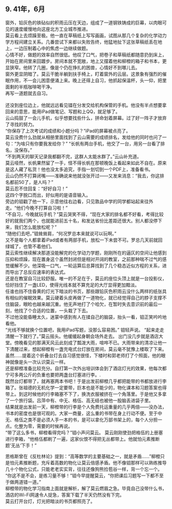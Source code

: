 ## 9. 41年，6月  
   窗外，铅灰色的铁砧似的积雨云压在天边，组成了一道钢铁铸成的巨幕，以肉眼可见的速度缓慢地向这座北方工业城市推进。  
	莫云看上去烦躁至极。他一直在草稿纸上写写画画，试图从那几个复杂的化学动力学方程间建立关系。几番尝试下来都以失败告终，他猛地扯下这张草稿纸丢在地上，一边压制着心中的焦虑一边继续做题。    
	心情不好，做题的效率自然很低。他叹了口气，把卷子和草稿纸都随意扔到床上，开始在房间里来回踱步。房间本就不宽敞，地上又摆着他和柳橙的箱子和书本，更显狭窄。他转了几圈，像是个仍在挣扎的困兽，心情好不到哪儿去。  
	窗外更显阴暗了。莫云干脆半躺到扶手椅上，盯着窗外的云层。这景象有强烈的催眠作用，不一会儿困意便涌上来。晚上还得上自习，他抓起保温杯，头一仰，把里面剩的半瓶咖啡喝干净。    
	再写一道题就去自习。  
<br/>
	还没到座位边上，他就远远看见镭在分发交给机构保管的手机。他没有半点想要拿回来的意思，能用iPad做笔记、写题和上QQ，就足够了。  
	云山捣鼓了一会儿手机，似乎想要找些什么，拼命划着屏幕。过了好一阵子才放弃了寻找的努力。  
	“你保存了上次考试的成绩和小题分吗？”iPad的屏幕被点亮了。  
	莫云没费什么劲就从相册里面找到了云山需要的成绩排名，发给他的同时也问了一句：“为啥只有你要我发给你？”
	“长帆有两台手机，他交了一台，用另一台看了排名，没保存。”  
	“不到两天的聊天记录我都翻不完，这群人太能水群了。”云山补充道。  
	莫云哑然，长帆果然留了一手，怪不得长帆在那顿晚饭上看起来如此不自在。原来是这人藏了私货！他也没太多追究，手指一划切到一个PDF上，准备看书。  
	云山仍然不打算闭嘴——准确说来他就没张开过——又发来消息：“我去，你这排名都前50了，是人吗？”  
	莫云忍不住回复：“好好自习！”  
	这四个字脱口而出，好似用的是语音输入。  
	旁边的钼戳了他一下，示意他往右边看，只见敦品中学的同学都站起来往外走。“他们今晚不打算自习啦！”  
	“不自习，今晚就玩手机？”莫云哭笑不得，“现在大家的排名都不好看，考得比较好的就我们两个，也就能进前五十名，和发达省份比差距还很大。别人都没停下来，我们怎么能放松呢？”    
	“随他们去吧，”钼耸耸肩，“何况罗总本来就说可以玩啊。”  
	又不是每个人都拿着iPad或者有两部手机，放松一下未尝不可。罗总几天前就回绿城了，也管不着他们。  
	莫云索性继续解决那道没能解完的化学动力学题，刚刚所在的逼仄的空间让他感到压抑和烦躁，现在置身这个虽然封闭但是相对开阔的教室，之前那种喘不过气的感觉缓解不少。他深吸一口气，一轮运算后总算找到了几个稳态近似方程的关系，进而导出了总反应速率的表达式。  
	还是在教室自习比较舒服。唯一的不足在于，莫云的座位头顶上就是一台投影仪，恰好挡住了一盏LED，使得光线本就不算充足的大厅显得更加黯淡。  
	任谁也挡不住昏黄的灯光下暗淡的书页，那些跟铅灰色积雨云没什么两样的纸张具有相似的催眠效果。莫云硬着头皮再做了一道物化，就已经觉得自己的脖子支撑不住脑袋，眼睑也越来越沉重。他无声地打了个哈欠，在暂时失去意识前的最后一刻，他找了个合适的位置，一头栽了下去。  
	不过他没能昏睡太久，迷蒙中感到有人在揉自己的脑袋，抬头一看，钼正笑吟吟地看他。  
	“光线不够就换个位置吧，我用iPad写题，没那么容易困。”  钼轻声说。
	“起来走走清醒一下就行了。”莫云摇头。他缓缓起身朝会场外走去。
	出门没几步就是酒店大堂。傍晚看见的那满天风云此刻成了瓢泼大雨，喧哗不已。大雨带来的清凉让他一下清醒过来，想起柳橙有一盏充电式台灯放在房间，莫云毫不犹豫上楼取了下来。  
	虽然……提着这个折叠台灯去自习感觉很怪，下楼时和郭老师打了个照面，他的眼神就像是头一次认识莫云一样。  
	还是柳橙准备比较充分。自打第一次外出培训体会到了酒店灯光的效果，他每次都宁可多两公斤的负重也要把两盏台灯塞进行李。.  
	既然台灯都带了，就再塞两本书吧！于是出发前柳橙几乎都把能带的书都放进行李箱了。张祖德的无机化学一定要带，巨本也是不能少的，物化课本和习题答案也得带上。到这时候他的行李箱塞不下了，换洗衣服被挤在一个角落里。于是他又多拿了一个旅行袋。吕萍中有、中无、格伍、高无结也被他一股脑丢进袋子里。  
	结果就是出发前一天，柳橙带的行李是个人免费托运重量的几乎两倍——没办法，书本的密度也是很可观的。大家一商量，这么重的书带在身上行动不便。至于中无、格伍之类不是必须人手一本的书，是可以拿化万部书架上的，每个人分担一点。化整为零，需要的时候再说。  
	“带了这么多书，柳橙看得完吗？”钼小声问莫云。
	莫云刚刚使劲把格伍的上册塞进行李箱，“他格伍都刷了一遍，这家伙恨不得把无丛都带上。他就怕元素推断题’无丛‘下手！”  

   恩格斯曾在《反杜林论》提到：“高等数学的主要基础之一，就是矛盾……”柳橙只是怕元素推断题，充斥着高数的物化让莫云倍感矛盾。他不像钼那样可以熟练推导几十个物化公式，只能老老实实背，往往还像狗熊捡苞谷一样，背一个忘一个。  
	“你这不是不会，是练习量不够！”钼今早提醒莫云，“你把课后习题写一下都不至于做两道错一道。”  
	柳橙带的物化学习指南上面就是解析，解了莫云燃眉之急。毕竟自己没带什么书，酒店的Wi-Fi网速令人捉急，答案下载了半天仍然没有下完。  
	莫云打开台灯，灯光把暗淡的书页都照亮了。  

